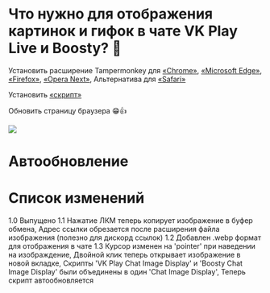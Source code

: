 # Что нужно для отображения картинок и гифок в чате VK Play Live и Boosty? 🤔

Установить расширение Tampermonkey для [«Chrome»](https://chrome.google.com/webstore/detail/dhdgffkkebhmkfjojejmpbldmpobfkfo), [«Microsoft Edge»](https://microsoftedge.microsoft.com/addons/detail/iikmkjmpaadaobahmlepeloendndfphd), [«Firefox»](https://addons.mozilla.org/en-US/firefox/addon/tampermonkey/), [«Opera Next»](https://addons.opera.com/en/extensions/details/tampermonkey-beta/), Альтернатива для [«Safari»](https://apps.apple.com/app/userscripts/id1463298887)

Установить [«скрипт»](https://github.com/c0IIwr/Chat-Image-Display/raw/main/Chat%20Image%20Display.user.js)

Обновить страницу браузера 😁👍

<img  src="https://c0IIwr.github.io/Chat-Image-Display/zapaska-archive.gif">

# Автообновление

# Список изменений
1.0 Выпущено
1.1 Нажатие ЛКМ теперь копирует изображение в буфер обмена,
    Адрес ссылки обрезается после расширения файла изображения (полезно для дискорд ссылок)
1.2 Добавлен .webp формат для отображения в чате
1.3 Курсор изменен на 'pointer' при наведении на изображдение,
    Двойной клик теперь открывает изображение в новой вкладке,
    Скрипты 'VK Play Chat Image Display' и 'Boosty Chat Image Display' были объединены в один 'Chat Image Display',
    Теперь скрипт автообновляется
